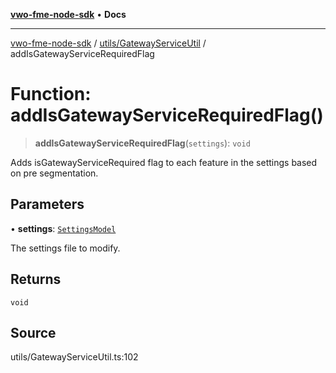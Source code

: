 [**vwo-fme-node-sdk**](../../../README.md) • **Docs**

---

[vwo-fme-node-sdk](../../../modules.md) / [utils/GatewayServiceUtil](../README.md) / addIsGatewayServiceRequiredFlag

# Function: addIsGatewayServiceRequiredFlag()

> **addIsGatewayServiceRequiredFlag**(`settings`): `void`

Adds isGatewayServiceRequired flag to each feature in the settings based on pre segmentation.

## Parameters

• **settings**: [`SettingsModel`](../../../models/settings/SettingsModel/classes/SettingsModel.md)

The settings file to modify.

## Returns

`void`

## Source

utils/GatewayServiceUtil.ts:102
